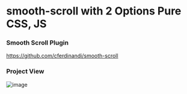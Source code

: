 # smooth-scroll with 2 Options Pure CSS, JS

### Smooth Scroll Plugin
https://github.com/cferdinandi/smooth-scroll

### Project View
![image](https://user-images.githubusercontent.com/45564856/84286393-3d2e3200-ab5c-11ea-9daf-b7a5757c43f9.png)

